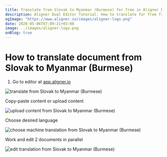 ```yaml
---
title: Translate from Slovak to Myanmar (Burmese) for free in Aligner Editor
description: Aligner Dual Editor Tutorial. How to translate for free from Slovak to Myanmar (Burmese). Aligner is multilingual document management platform. 
ogImage: "https://www.aligner.io/images/aligner-logo.png"
date: 2020-05-06T07:09:21+03:00
image: ../images/aligner-logo.png
onBlog: true
---
```


# How to translate document from Slovak to Myanmar (Burmese)

1. Go to editor at [app.aligner.io](https://app.aligner.io "Aligner App web page")

![translate from Slovak to Myanmar (Burmese)](../aligner-blank-editor.png "translate from Slovak to Myanmar (Burmese)")

Copy-paste content or upload content

![upload content from Slovak to Myanmar (Burmese)](../aligner-uploaded-document.png "upload content from Slovak to Myanmar (Burmese)")

Choose desired language

![choose machine translation from Slovak to Myanmar (Burmese)](../aligner-language-dropdown.png "choose machine translation from Slovak to Myanmar (Burmese)")

Work and edit 2 documents in parallel

![edit translation from Slovak to Myanmar (Burmese)](../aligner-double-sitded-editor.png "edit translation from Slovak to Myanmar (Burmese)")

